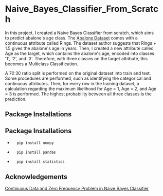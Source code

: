# Naive_Bayes_Classifier_From_Scratch
In this project, I created a Naive Bayes Classifier from scratch, which aims to predict abalone's age class. The <a href="https://archive.ics.uci.edu/ml/datasets/abalone">Abalone Dataset</a> comes with a continuous attribute called Rings. The dataset author suggests that Rings + 1.5 gives the abalone's age in years. Then, I created a new attribute called Age as the target, which contains the abalone's age, encoded into classes '1', '2', and '3'. Therefore, with three classes on the target attribute, this becomes a Multiclass Classification. 

A 70:30 ratio split is performed on the original dataset into train and test. Some procedures are performed, such as identifying the categorical and continuous attributes. Then, for every row in the training dataset, a calculation regarding the maximum likelihood for Age = 1, Age = 2, and Age = 3 is performed. The highest probability between all three classes is the prediction.

## Package Installations

## Package Installations
-       pip install numpy
       
-       pip install pandas  
  
-       pip install statistics

## Acknowledgements
<a href="https://towardsdatascience.com/continuous-data-and-zero-frequency-problem-in-naive-bayes-classifier-7784f4066b51">Continuous Data and Zero Frequency Problem in Naive Bayes Classifier</a>
